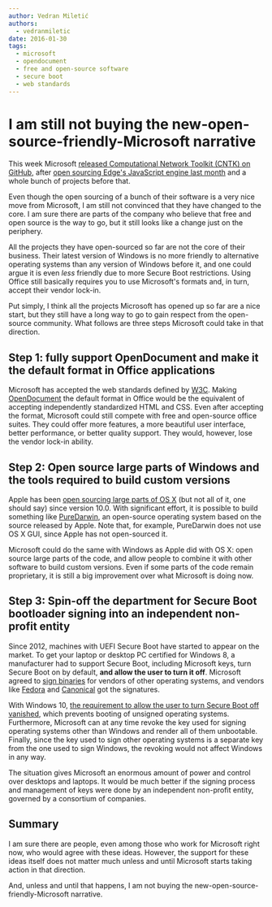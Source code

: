 ```yaml
---
author: Vedran Miletić
authors:
  - vedranmiletic
date: 2016-01-30
tags:
  - microsoft
  - opendocument
  - free and open-source software
  - secure boot
  - web standards
---
```


# I am still not buying the new-open-source-friendly-Microsoft narrative

This week Microsoft [released Computational Network Toolkit (CNTK) on GitHub](https://blogs.microsoft.com/ai/microsoft-releases-cntk-its-open-source-deep-learning-toolkit-on-github/), after [open sourcing Edge's JavaScript engine last month](https://blogs.windows.com/msedgedev/2015/12/05/open-source-chakra-core/) and a whole bunch of projects before that.

Even though the open sourcing of a bunch of their software is a very nice move from Microsoft, I am still not convinced that they have changed to the core. I am sure there are parts of the company who believe that free and open source is the way to go, but it still looks like a change just on the periphery.

All the projects they have open-sourced so far are not the core of their business. Their latest version of Windows is no more friendly to alternative operating systems than any version of Windows before it, and one could argue it is even *less* friendly due to more Secure Boot restrictions. Using Office still basically requires you to use Microsoft's formats and, in turn, accept their vendor lock-in.

Put simply, I think all the projects Microsoft has opened up so far are a nice start, but they still have a long way to go to gain respect from the open-source community. What follows are three steps Microsoft could take in that direction.

<!-- more -->

## Step 1: fully support OpenDocument and make it the default format in Office applications

Microsoft has accepted the web standards defined by [W3C](https://www.w3.org/). Making [OpenDocument](https://opendocumentformat.org/) the default format in Office would be the equivalent of accepting independently standardized HTML and CSS. Even after accepting the format, Microsoft could still compete with free and open-source office suites. They could offer more features, a more beautiful user interface, better performance, or better quality support. They would, however, lose the vendor lock-in ability.

## Step 2: Open source large parts of Windows and the tools required to build custom versions

Apple has been [open sourcing large parts of OS X](https://opensource.apple.com/) (but not all of it, one should say) since version 10.0. With significant effort, it is possible to build something like [PureDarwin](https://www.puredarwin.org/), an open-source operating system based on the source released by Apple. Note that, for example, PureDarwin does not use OS X GUI, since Apple has not open-sourced it.

Microsoft could do the same with Windows as Apple did with OS X: open source large parts of the code, and allow people to combine it with other software to build custom versions. Even if some parts of the code remain proprietary, it is still a big improvement over what Microsoft is doing now.

## Step 3: Spin-off the department for Secure Boot bootloader signing into an independent non-profit entity

Since 2012, machines with UEFI Secure Boot have started to appear on the market. To get your laptop or desktop PC certified for Windows 8, a manufacturer had to support Secure Boot, including Microsoft keys, turn Secure Boot on by default, **and allow the user to turn it off**. Microsoft agreed to [sign binaries](https://blog.hansenpartnership.com/adventures-in-microsoft-uefi-signing/) for vendors of other operating systems, and vendors like [Fedora](https://arstechnica.com/information-technology/2012/06/fedora-could-seek-microsoft-code-signing-to-contend-with-secure-boot/) and [Canonical](https://www.pcworld.com/article/456863/two-ubuntu-linux-versions-can-now-work-with-secure-boot.html) got the signatures.

With Windows 10, [the requirement to allow the user to turn Secure Boot off vanished](https://arstechnica.com/information-technology/2015/03/windows-10-to-make-the-secure-boot-alt-os-lock-out-a-reality/), which prevents booting of unsigned operating systems. Furthermore, Microsoft can at any time revoke the key used for signing operating systems other than Windows and render all of them unbootable. Finally, since the key used to sign other operating systems is a separate key from the one used to sign Windows, the revoking would not affect Windows in any way.

The situation gives Microsoft an enormous amount of power and control over desktops and laptops. It would be much better if the signing process and management of keys were done by an independent non-profit entity, governed by a consortium of companies.

## Summary

I am sure there are people, even among those who work for Microsoft right now, who would agree with these ideas. However, the support for these ideas itself does not matter much unless and until Microsoft starts taking action in that direction.

And, unless and until that happens, I am not buying the new-open-source-friendly-Microsoft narrative.
